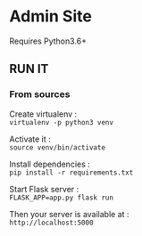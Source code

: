 # Admin Site

Requires Python3.6+

## RUN IT

### From sources

Create virtualenv :   
`virtualenv -p python3 venv`

Activate it :  
`source venv/bin/activate`

Install dependencies :  
`pip install -r requirements.txt`

Start Flask server :  
`FLASK_APP=app.py flask run`

Then your server is available at :  
`http://localhost:5000`
